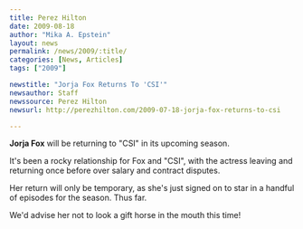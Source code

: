```yaml
---
title: Perez Hilton
date: 2009-08-18
author: "Mika A. Epstein"
layout: news
permalink: /news/2009/:title/
categories: [News, Articles]
tags: ["2009"]

newstitle: "Jorja Fox Returns To 'CSI'"
newsauthor: Staff  
newssource: Perez Hilton  
newsurl: http://perezhilton.com/2009-07-18-jorja-fox-returns-to-csi  

---
```


**Jorja Fox** will be returning to "CSI" in its upcoming season.

It's been a rocky relationship for Fox and "CSI", with the actress leaving and returning once before over salary and contract disputes.

Her return will only be temporary, as she's just signed on to star in a handful of episodes for the season. Thus far.

We'd advise her not to look a gift horse in the mouth this time!  
